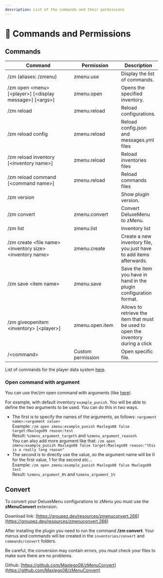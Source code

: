 ```yaml
---
description: List of the commands and their permissions
---
```


# 📜 Commands and Permissions

## Commands

<table data-full-width="true"><thead><tr><th width="409.9844776750376">Command</th><th width="160.56947162426616">Permission</th><th>Description</th></tr></thead><tbody><tr><td>/zm (aliases: /zmenu)</td><td>zmenu.use</td><td>Display the list of commands.</td></tr><tr><td>/zm open &#x3C;menu> [&#x3C;player>] [&#x3C;display message>] [&#x3C;args>]</td><td>zmenu.open</td><td>Opens the specified inventory.</td></tr><tr><td>/zm reload</td><td>zmenu.reload</td><td>Reload configurations.</td></tr><tr><td>/zm reload config</td><td>zmenu.reload</td><td>Reload config.json and messages.yml files</td></tr><tr><td>/zm reload inventory [&#x3C;inventory name>]</td><td>zmenu.reload</td><td>Reload inventories files</td></tr><tr><td>/zm reload command [&#x3C;command name>]</td><td>zmenu.reload</td><td>Reload commands files</td></tr><tr><td>/zm version</td><td></td><td>Show plugin version.</td></tr><tr><td>/zm convert</td><td>zmenu.convert</td><td>Convert DeluxeMenu to zMenu.</td></tr><tr><td>/zm list</td><td>zmenu.list</td><td>Inventory list</td></tr><tr><td>/zm create &#x3C;file name> &#x3C;inventory size> &#x3C;inventory name></td><td>zmenu.create</td><td>Create a new inventory file, you just have to add items afterwards.</td></tr><tr><td>/zm save &#x3C;item name></td><td>zmenu.save</td><td>Save the item you have in hand in the plugin configuration format.</td></tr><tr><td>/zm giveopenitem &#x3C;inventory> [&#x3C;player>]</td><td>zmenu.open.item</td><td>Allows to retrieve the item that must be used to open the inventory during a click</td></tr><tr><td>/&#x3C;command></td><td>Custom permission</td><td>Open specific file.</td></tr></tbody></table>

List of commands for the player data system [here](player-data.md).

### Open command with argument

You can use the/zm open command with arguments (like [here](commands.md#informations)).

For example, with default inventory `example_punish`. You will be able to define the two arguments to be used. You can do this in two ways.

* The first is to specify the names of the arguments, as follows: `<argument name>:<argument value>`\
  Example: `/zm open zmenu:example_punish Maxlego08 false target:Maxlego09 reason:test`\
  Result: `%zmenu_argument_target%` and `%zmenu_argument_reason%`\
  You can also add more argument like that: `/zm open zmenu:example_punish Maxlego08 false target:Maxlego09 reason:"this is a really long reason"`
* The second is to directly use the value, so the argument name will be 0 for the first value, 1 for the second etc...\
  Example: `/zm open zmenu:example_punish Maxlego08 false Maxlego09 test`\
  Result: `%zmenu_argument_0%` and `%zmenu_argument_1%`

## Convert

To convert your DeluxeMenu configurations to zMenu you must use the **zMenuConvert** extension.

Download link: [https://groupez.dev/resources/zmenuconvert.266](https://groupez.dev/resources/zmenuconvert.266)

After installing the plugin you need to run the command **/zm convert**. Your menus and commands will be created in the `inventories/convert` and `commands/convert` folders.

Be careful, the conversion may contain errors, you must check your files to make sure there are no problems.&#x20;

Github: [https://github.com/Maxlego08/zMenuConvert](https://github.com/Maxlego08/zMenuConvert)
